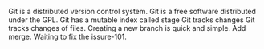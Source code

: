 Git is a distributed version control system.
Git is a free software distributed under the GPL.
Git has a mutable index called stage
Git tracks changes
Git tracks changes of files.
Creating a new branch is quick and simple.
Add merge.
Waiting to fix the issure-101.